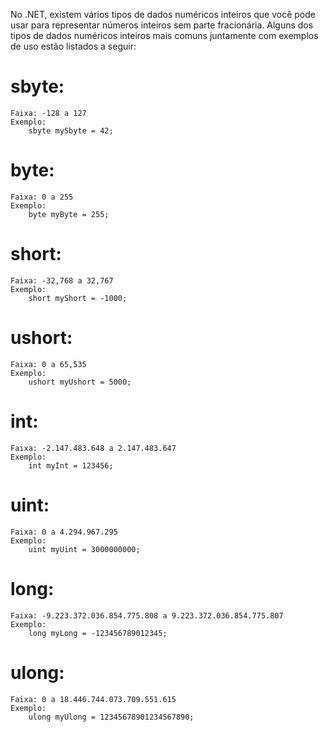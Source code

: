 No .NET, existem vários tipos de dados numéricos inteiros que você 
pode usar para representar números inteiros sem parte fracionária. 
Alguns dos tipos de dados numéricos inteiros mais comuns 
juntamente com exemplos de uso estão listados a seguir:

# sbyte:
    Faixa: -128 a 127
    Exemplo: 
        sbyte mySbyte = 42;

# byte:

    Faixa: 0 a 255
    Exemplo:
        byte myByte = 255;

# short:

    Faixa: -32,768 a 32,767
    Exemplo:
        short myShort = -1000;

# ushort:

    Faixa: 0 a 65,535
    Exemplo:
        ushort myUshort = 5000;

# int:

    Faixa: -2.147.483.648 a 2.147.483.647
    Exemplo:
        int myInt = 123456;

# uint:

    Faixa: 0 a 4.294.967.295
    Exemplo:
        uint myUint = 3000000000;

# long:

    Faixa: -9.223.372.036.854.775.808 a 9.223.372.036.854.775.807
    Exemplo:
        long myLong = -123456789012345;

# ulong:

    Faixa: 0 a 18.446.744.073.709.551.615
    Exemplo:
        ulong myUlong = 12345678901234567890;
